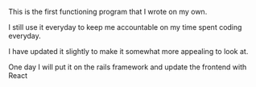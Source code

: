 This is the first functioning program that I wrote on my own.

I still use it everyday to keep me accountable on my time spent coding everyday.

I have updated it slightly to make it somewhat more appealing to look at.  

One day I will put it on the rails framework and update the frontend with React
